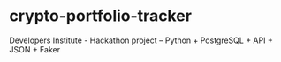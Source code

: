 # crypto-portfolio-tracker
Developers Institute - Hackathon project – Python + PostgreSQL + API + JSON + Faker
